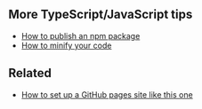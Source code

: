 More TypeScript/JavaScript tips
-------------------------------

- [How to publish an npm package](publish-npm-package.md)
- [How to minify your code](minification.md)

Related
-------
- [How to set up a GitHub pages site like this one](http://loyc.net/2018/how-to-set-up-gh-pages.html)
